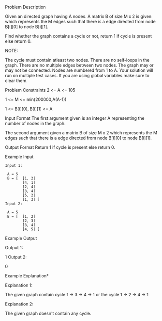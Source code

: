 Problem Description

Given an directed graph having A nodes. A matrix B of size M x 2 is given which represents the M edges such that there is a edge directed from node B[i][0] to node B[i][1].

Find whether the graph contains a cycle or not, return 1 if cycle is present else return 0.

NOTE:

The cycle must contain atleast two nodes.
There are no self-loops in the graph.
There are no multiple edges between two nodes.
The graph may or may not be connected.
Nodes are numbered from 1 to A.
Your solution will run on multiple test cases. If you are using global variables make sure to clear them.


Problem Constraints
2 <= A <= 105

1 <= M <= min(200000,A(A-1))

1 <= B[i][0], B[i][1] <= A



Input Format
The first argument given is an integer A representing the number of nodes in the graph.

The second argument given a matrix B of size M x 2 which represents the M edges such that there is a edge directed from node B[i][0] to node B[i][1].



Output Format
Return 1 if cycle is present else return 0.



Example Input
```
Input 1:

 A = 5
 B = [  [1, 2] 
        [4, 1] 
        [2, 4] 
        [3, 4] 
        [5, 2] 
        [1, 3] ]
Input 2:

 A = 5
 B = [  [1, 2]
        [2, 3] 
        [3, 4] 
        [4, 5] ]

```
Example Output

Output 1:

 1
Output 2:

 0


Example Explanation*

Explanation 1:

 The given graph contain cycle 1 -> 3 -> 4 -> 1 or the cycle 1 -> 2 -> 4 -> 1
 
Explanation 2:

 The given graph doesn't contain any cycle.
